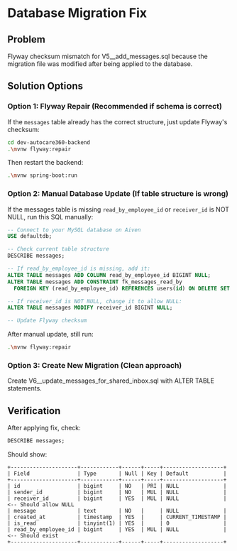 # Database Migration Fix

## Problem
Flyway checksum mismatch for V5__add_messages.sql because the migration file was modified after being applied to the database.

## Solution Options

### Option 1: Flyway Repair (Recommended if schema is correct)
If the `messages` table already has the correct structure, just update Flyway's checksum:

```bash
cd dev-autocare360-backend
.\mvnw flyway:repair
```

Then restart the backend:
```bash
.\mvnw spring-boot:run
```

### Option 2: Manual Database Update (If table structure is wrong)
If the messages table is missing `read_by_employee_id` or `receiver_id` is NOT NULL, run this SQL manually:

```sql
-- Connect to your MySQL database on Aiven
USE defaultdb;

-- Check current table structure
DESCRIBE messages;

-- If read_by_employee_id is missing, add it:
ALTER TABLE messages ADD COLUMN read_by_employee_id BIGINT NULL;
ALTER TABLE messages ADD CONSTRAINT fk_messages_read_by 
  FOREIGN KEY (read_by_employee_id) REFERENCES users(id) ON DELETE SET NULL;

-- If receiver_id is NOT NULL, change it to allow NULL:
ALTER TABLE messages MODIFY receiver_id BIGINT NULL;

-- Update Flyway checksum
```

After manual update, still run:
```bash
.\mvnw flyway:repair
```

### Option 3: Create New Migration (Clean approach)
Create V6__update_messages_for_shared_inbox.sql with ALTER TABLE statements.

## Verification

After applying fix, check:
```sql
DESCRIBE messages;
```

Should show:
```
+---------------------+------------+------+-----+-------------------+
| Field               | Type       | Null | Key | Default           |
+---------------------+------------+------+-----+-------------------+
| id                  | bigint     | NO   | PRI | NULL              |
| sender_id           | bigint     | NO   | MUL | NULL              |
| receiver_id         | bigint     | YES  | MUL | NULL              |  <-- Should allow NULL
| message             | text       | NO   |     | NULL              |
| created_at          | timestamp  | YES  |     | CURRENT_TIMESTAMP |
| is_read             | tinyint(1) | YES  |     | 0                 |
| read_by_employee_id | bigint     | YES  | MUL | NULL              |  <-- Should exist
+---------------------+------------+------+-----+-------------------+
```

